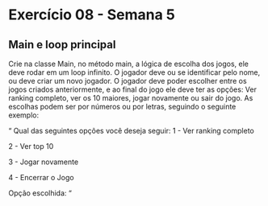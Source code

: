 # Exercício 08 - Semana 5

## Main e loop principal

Crie na classe Main, no método main, a lógica de escolha dos jogos, ele deve rodar em um loop infinito. O jogador deve ou se identificar pelo nome, ou deve criar um novo jogador.
O jogador deve poder escolher entre os jogos criados anteriormente, e ao final do jogo ele deve ter as opções: Ver ranking completo, ver os 10 maiores, jogar novamente ou sair do jogo.
As escolhas podem ser por números ou por letras, seguindo o seguinte exemplo:

“
Qual das seguintes opções você deseja seguir:
1 - Ver ranking completo

2 - Ver top 10

3 - Jogar novamente

4 - Encerrar o Jogo

Opção escolhida: <Numero escolhido pelo jogador>
“

